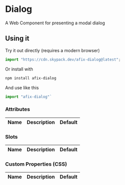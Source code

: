 # Dialog

A Web Component for presenting a modal dialog

## Using it

Try it out directly (requires a modern browser)

```javascript
import "https://cdn.skypack.dev/afix-dialog@latest";
```

Or install with

```bash
npm install afix-dialog
```

And use like this

```js
import "afix-dialog"`
```

### Attributes

|Name|Description|Default|
|-|-|-|

### Slots

|Name|Description|Default|
|-|-|-|

### Custom Properties (CSS)

|Name|Description|Default|
|-|-|-|
